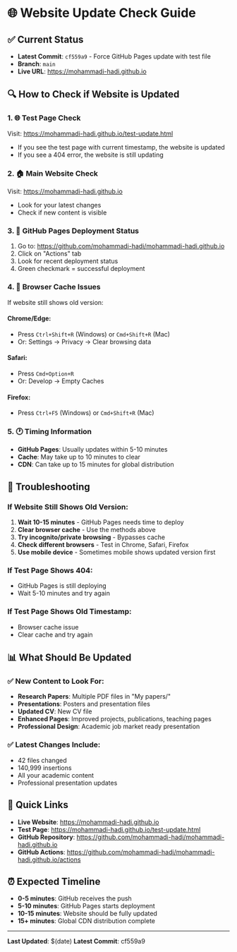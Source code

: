 # 🌐 Website Update Check Guide

## ✅ Current Status
- **Latest Commit**: `cf559a9` - Force GitHub Pages update with test file
- **Branch**: `main`
- **Live URL**: https://mohammadi-hadi.github.io

## 🔍 How to Check if Website is Updated

### **1. 🌐 Test Page Check**
Visit: https://mohammadi-hadi.github.io/test-update.html
- If you see the test page with current timestamp, the website is updated
- If you see a 404 error, the website is still updating

### **2. 🏠 Main Website Check**
Visit: https://mohammadi-hadi.github.io
- Look for your latest changes
- Check if new content is visible

### **3. 🔄 GitHub Pages Deployment Status**
1. Go to: https://github.com/mohammadi-hadi/mohammadi-hadi.github.io
2. Click on "Actions" tab
3. Look for recent deployment status
4. Green checkmark = successful deployment

### **4. 📱 Browser Cache Issues**
If website still shows old version:

#### **Chrome/Edge:**
- Press `Ctrl+Shift+R` (Windows) or `Cmd+Shift+R` (Mac)
- Or: Settings → Privacy → Clear browsing data

#### **Safari:**
- Press `Cmd+Option+R`
- Or: Develop → Empty Caches

#### **Firefox:**
- Press `Ctrl+F5` (Windows) or `Cmd+Shift+R` (Mac)

### **5. 🕐 Timing Information**
- **GitHub Pages**: Usually updates within 5-10 minutes
- **Cache**: May take up to 10 minutes to clear
- **CDN**: Can take up to 15 minutes for global distribution

## 🚨 Troubleshooting

### **If Website Still Shows Old Version:**

1. **Wait 10-15 minutes** - GitHub Pages needs time to deploy
2. **Clear browser cache** - Use the methods above
3. **Try incognito/private browsing** - Bypasses cache
4. **Check different browsers** - Test in Chrome, Safari, Firefox
5. **Use mobile device** - Sometimes mobile shows updated version first

### **If Test Page Shows 404:**
- GitHub Pages is still deploying
- Wait 5-10 minutes and try again

### **If Test Page Shows Old Timestamp:**
- Browser cache issue
- Clear cache and try again

## 📊 What Should Be Updated

### **✅ New Content to Look For:**
- **Research Papers**: Multiple PDF files in "My papers/"
- **Presentations**: Posters and presentation files
- **Updated CV**: New CV file
- **Enhanced Pages**: Improved projects, publications, teaching pages
- **Professional Design**: Academic job market ready presentation

### **✅ Latest Changes Include:**
- 42 files changed
- 140,999 insertions
- All your academic content
- Professional presentation updates

## 🔗 Quick Links

- **Live Website**: https://mohammadi-hadi.github.io
- **Test Page**: https://mohammadi-hadi.github.io/test-update.html
- **GitHub Repository**: https://github.com/mohammadi-hadi/mohammadi-hadi.github.io
- **GitHub Actions**: https://github.com/mohammadi-hadi/mohammadi-hadi.github.io/actions

## ⏰ Expected Timeline

- **0-5 minutes**: GitHub receives the push
- **5-10 minutes**: GitHub Pages starts deployment
- **10-15 minutes**: Website should be fully updated
- **15+ minutes**: Global CDN distribution complete

---

**Last Updated**: $(date)
**Latest Commit**: cf559a9 